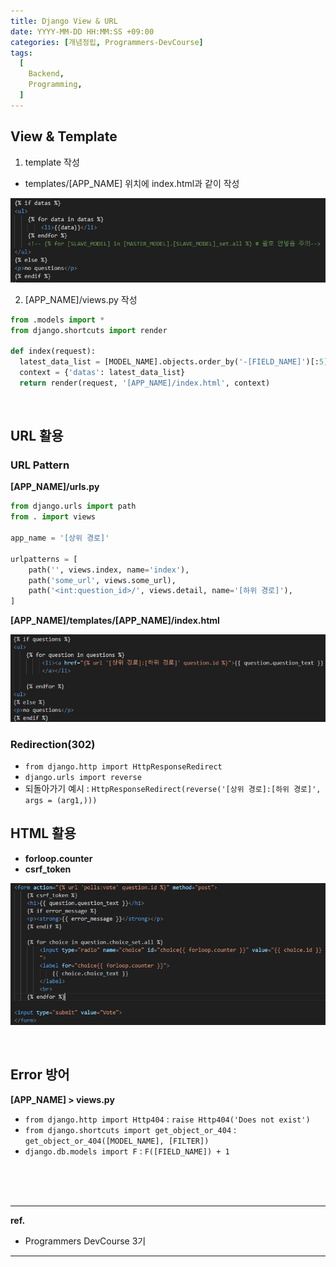 ```yaml
---
title: Django View & URL
date: YYYY-MM-DD HH:MM:SS +09:00
categories: [개념정립, Programmers-DevCourse]
tags:
  [
    Backend,
    Programming,
  ]
---
```


## View & Template

1. template 작성
  - templates/[APP_NAME] 위치에 index.html과 같이 작성

![alt text](./figures/image.png)

2. [APP_NAME]/views.py 작성

```python
from .models import *
from django.shortcuts import render

def index(request):
  latest_data_list = [MODEL_NAME].objects.order_by('-[FIELD_NAME]')[:5]
  context = {'datas': latest_data_list}
  return render(request, '[APP_NAME]/index.html', context)
```

<br/>

## URL 활용

### URL Pattern

**[APP_NAME]/urls.py**

```python
from django.urls import path 
from . import views  

app_name = '[상위 경로]'

urlpatterns = [     
    path('', views.index, name='index'),
    path('some_url', views.some_url), 
    path('<int:question_id>/', views.detail, name='[하위 경로]'),     
]
```

**[APP_NAME]/templates/[APP_NAME]/index.html**

![alt text](./figures/image2.png)

### Redirection(302)
+ `from django.http import HttpResponseRedirect`
+ `django.urls import reverse`
+ 되돌아가기 예시 : `HttpResponseRedirect(reverse('[상위 경로]:[하위 경로]', args = (arg1,)))`

## HTML 활용

- **forloop.counter**
- **csrf_token**

![alt text](./figures/image3.png)

<br/>

## Error 방어

**[APP_NAME] > views.py** <br/>

- `from django.http import Http404` : `raise Http404('Does not exist')`
- `from django.shortcuts import get_object_or_404` : `get_object_or_404([MODEL_NAME], [FILTER])`
- `django.db.models import F` : `F([FIELD_NAME]) + 1`


<br/>
<br/>
<br/>

<hr/>

**ref.**<br/>
- Programmers DevCourse 3기

<hr/>